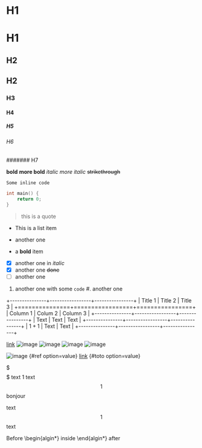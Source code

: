 ---
---

# H1

H1
==

## H2

H2
--

### H3

#### H4

##### H5

###### H6

####### H7

**bold**
__more bold__
*italic*
_more italic_
~~strikethrough~~

`Some inline code`
```cpp
int main() {
	return 0;
}
```

> this is a quote

* This is a list item
+ another one
- a **bold** item
- [x] another one in _italic_
- [X] another one ~~done~~
- [ ] another one
1. another one with some `code`
#. another one

+---------------+-----------------+----------------+
| Title 1       |     Title 2     |        Title 3 |
+===============+=================+================+
| Column 1      |     Colum 2     |       Column 3 |
+---------------+-----------------+----------------+
| Text          |     Text        |        Text    |
+---------------+-----------------+----------------+
| $1 + 1$       |     Text        |        Text    |
+---------------+-----------------+----------------+

[link](https://www.some-link.rezometz.org/to-to/ti_ti/)
![image](some-image.jpeg)
![image](/fu-ll/pa_th/to/some-image.jpeg)
![image](~/path/from/home/some-image.jpeg)
![image](relative/path/to/some-image.jpeg)

![image](some-image.jpeg) {#ref option=value}
[link](https://www.some-link.rezometz.org/to-to/ti_ti/) {#toto option=value}

$
$$
$$$$
$$$
text
$1$
text
$$1$$
bonjour

text
$$1$$
text

Before
\begin{algin*}
	inside
\end{algin*}
after
